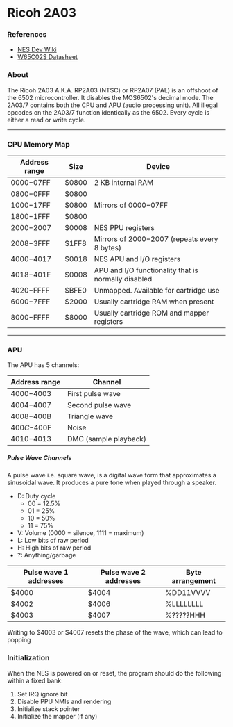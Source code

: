 # Ricoh 2A03

### References
- [NES Dev Wiki](https://www.nesdev.org/wiki/CPU)
- [W65C02S Datasheet](https://www.westerndesigncenter.com/wdc/documentation/w65c02s.pdf)

### About

The Ricoh 2A03 A.K.A. RP2A03 (NTSC) or RP2A07 (PAL) is an offshoot of the 6502 microcontroller. It disables the
MOS6502's decimal mode. The 2A03/7 contains both the CPU and APU (audio processing unit). All illegal opcodes
on the 2A03/7 function identically as the 6502. Every cycle is either a read or write cycle.

---

### CPU Memory Map

| Address range | Size  | Device                                                                               |
|---------------|-------|--------------------------------------------------------------------------------------|
| $0000-$07FF   | $0800 | 2 KB internal RAM                                                                    |
| $0800-$0FFF   | $0800 |                                                                                      |
| $1000-$17FF   | $0800 | Mirrors of $0000-$07FF                                                               |
| $1800-$1FFF   | $0800 |                                                                                      |
| $2000-$2007   | $0008 | NES PPU registers                                                                    |
| $2008-$3FFF   | $1FF8 | Mirrors of $2000-$2007 (repeats every 8 bytes)                                       |
| $4000-$4017   | $0018 | NES APU and I/O registers                                                            |
| $4018-$401F   | $0008 | APU and I/O functionality that is normally disabled                                  |
| $4020-$FFFF   | $BFE0 | Unmapped. Available for cartridge use                                                |
| $6000-$7FFF   | $2000 | Usually cartridge RAM when present                                                   |
| $8000-$FFFF   | $8000 | Usually cartridge ROM and mapper registers                                           |

---

### APU

The APU has 5 channels:

| Address range | Channel               |
|---------------|-----------------------|
| $4000-$4003   | First pulse wave      |
| $4004-$4007   | Second pulse wave     |
| $4008-$400B   | Triangle wave         |
| $400C-$400F   | Noise                 |
| $4010-$4013   | DMC (sample playback) |

##### Pulse Wave Channels

A pulse wave i.e. square wave, is a digital wave form that approximates a sinusoidal wave. It produces a pure
tone when played through a speaker.

- D: Duty cycle
    - 00 = 12.5%
    - 01 = 25%
    - 10 = 50%
    - 11 = 75%
- V: Volume (0000 = silence, 1111 = maximum)
- L: Low bits of raw period
- H: High bits of raw period
- ?: Anything/garbage

| Pulse wave 1 addresses | Pulse wave 2 addresses | Byte arrangement |
|------------------------|------------------------|------------------|
| $4000                  | $4004                  | %DD11VVVV        |
| $4002                  | $4006                  | %LLLLLLLL        |
| $4003                  | $4007                  | %?????HHH        |

Writing to $4003 or $4007 resets the phase of the wave, which can lead to popping

### Initialization

When the NES is powered on or reset, the program should do the following within a fixed bank:

1. Set IRQ ignore bit
2. Disable PPU NMIs and rendering
3. Initialize stack pointer
4. Initialize the mapper (if any)
